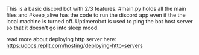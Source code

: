 This is a basic discord bot with 2/3 features.
#main.py holds all the main files and #keep_alive has the code to run the discord app even if the the local machine is turned off.
Uptimerobot is used to ping the bot host server so that it doesn't go into sleep mood.

read more about deploying http server here: https://docs.replit.com/hosting/deploying-http-servers
